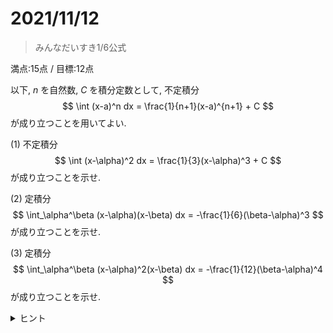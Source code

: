 # 2021/11/12

> みんなだいすき1/6公式

満点:15点 / 目標:12点

以下, $n$ を自然数, $C$ を積分定数として, 不定積分 $$ \int (x-a)^n dx = \frac{1}{n+1}(x-a)^{n+1} + C $$ が成り立つことを用いてよい.

(1) 不定積分 $$ \int (x-\alpha)^2 dx = \frac{1}{3}(x-\alpha)^3 + C $$ が成り立つことを示せ.

(2) 定積分 $$ \int_\alpha^\beta (x-\alpha)(x-\beta) dx = -\frac{1}{6}(\beta-\alpha)^3 $$ が成り立つことを示せ.

(3) 定積分 $$ \int_\alpha^\beta (x-\alpha)^2(x-\beta) dx = -\frac{1}{12}(\beta-\alpha)^4 $$ が成り立つことを示せ.

<details markdown="1">
<summary>ヒント</summary>

- (2) $x-\beta = (x-\alpha) + (\alpha-\beta)$ と変形する.
- (2) 文字の多さにビビらない. **$x$ が含まれない部分は定数.**

</details>